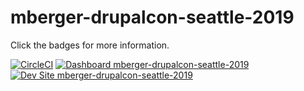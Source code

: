 # mberger-drupalcon-seattle-2019

Click the badges for more information.

[![CircleCI](https://circleci.com/gh/pantheon-training-org/mberger-drupalcon-seattle-2019.svg?style=shield)](https://circleci.com/gh/pantheon-training-org/mberger-drupalcon-seattle-2019)
[![Dashboard mberger-drupalcon-seattle-2019](https://img.shields.io/badge/dashboard-mberger_drupalcon_seattle_2019-yellow.svg)](https://dashboard.pantheon.io/sites/dbeddbc1-8cc7-4534-b1b9-a7ba4f0da915#dev/code)
[![Dev Site mberger-drupalcon-seattle-2019](https://img.shields.io/badge/site-mberger_drupalcon_seattle_2019-blue.svg)](http://dev-mberger-drupalcon-seattle-2019.pantheonsite.io/)

